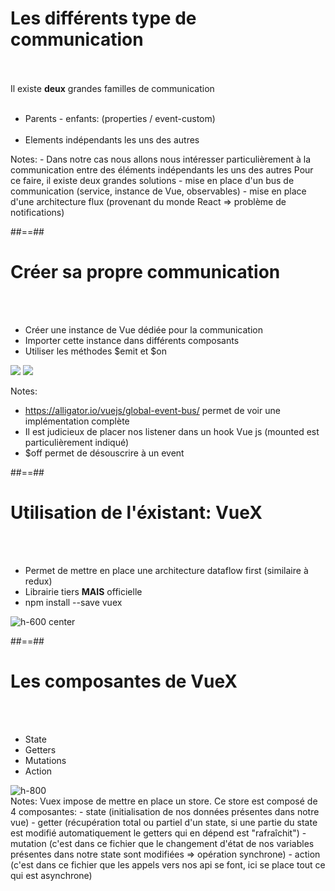 <!-- .slide: class="sfeir-basic-slide" -->
# Les différents type de communication
<br><br>
<span>Il existe <strong>deux</strong> grandes familles de communication</span><br><br>
<ul>
    <li>Parents - enfants: (properties / event-custom)</li>
    <br>
    <li>Elements indépendants les uns des autres</li>
</ul>
Notes:
 - Dans notre cas nous allons nous intéresser particulièrement à la communication entre des éléments indépendants les uns des autres
 Pour ce faire, il existe deux grandes solutions
  - mise en place d'un bus de communication (service, instance de Vue, observables)
  - mise en place d'une architecture flux (provenant du monde React => problème de notifications)

##==##

<!-- .slide: class="sfeir-basic-slide" -->
# Créer sa propre communication
<br><br>
<ul>
    <li>Créer une instance de Vue dédiée pour la communication</li>
    <li>Importer cette instance dans différents composants</li>
    <li>Utiliser les méthodes $emit et $on</li>
</ul>
<div class="flex-row">
    <img src="assets/images/school/state-management/bus_instance.png">
    <img src="assets/images/school/state-management/bus_implementation.png">
</div>

Notes:
 - https://alligator.io/vuejs/global-event-bus/ permet de voir une implémentation complète
 - Il est judicieux de placer nos listener dans un hook Vue js (mounted est particulièrement indiqué)
 - $off permet de désouscrire à un event

##==##

<!-- .slide: class="sfeir-basic-slide" -->
# Utilisation de l'éxistant: VueX
<br><br>
<ul>
    <li>Permet de mettre en place une architecture dataflow first (similaire à redux)</li>
    <li>Librairie tiers <strong>MAIS</strong> officielle</li>
    <li>npm install --save vuex</li>
</ul>
<img alt="h-600 center"src="assets/images/school/state-management/dataflow_flux.png">

##==##

<!-- .slide: class="sfeir-basic-slide" -->
# Les composantes de VueX
<br><br>
<div class="flex-row">
    <ul>
        <li>State</li>
        <li>Getters</li>
        <li>Mutations</li>
        <li>Action</li>
    </ul>
    <img alt="h-800" src="assets/images/school/state-management/achitecture_vuex.png">
</div>
Notes:
Vuex impose de mettre en place un store. Ce store est composé de 4 composantes:
 - state (initialisation de nos données présentes dans notre vue)
 - getter (récupération total ou partiel d'un state, si une partie du state est modifié automatiquement le getters qui en dépend est "rafraîchit")
 - mutation (c'est dans ce fichier que le changement d'état de nos variables présentes dans notre state sont modifiées => opération synchrone)
 - action (c'est dans ce fichier que les appels vers nos api se font, ici se place tout ce qui est asynchrone)
